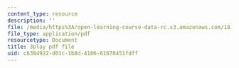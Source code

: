 ```yaml
---
content_type: resource
description: ''
file: /media/https%3A/open-learning-course-data-rc.s3.amazonaws.com/18-03sc-differential-equations-fall-2011/c6384922d01c1b8d410661678451fdff_xWa5_OXI6VM.pdf
file_type: application/pdf
resourcetype: Document
title: 3play pdf file
uid: c6384922-d01c-1b8d-4106-61678451fdff
---
```


